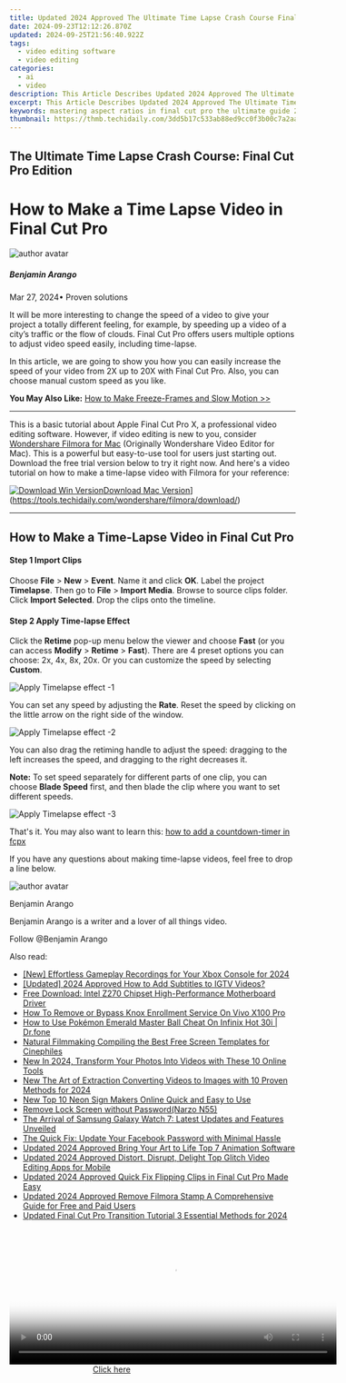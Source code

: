 ```yaml
---
title: Updated 2024 Approved The Ultimate Time Lapse Crash Course Final Cut Pro Edition
date: 2024-09-23T12:12:26.870Z
updated: 2024-09-25T21:56:40.922Z
tags: 
  - video editing software
  - video editing
categories: 
  - ai
  - video
description: This Article Describes Updated 2024 Approved The Ultimate Time Lapse Crash Course Final Cut Pro Edition
excerpt: This Article Describes Updated 2024 Approved The Ultimate Time Lapse Crash Course Final Cut Pro Edition
keywords: mastering aspect ratios in final cut pro the ultimate guide 2023 edition,ai animation the ultimate guide to titles in final cut pro x 2023 edition,the ultimate time lapse crash course final cut pro edition,the ultimate guide to aspect ratio editing in final cut pro,the complete final cut pro course 2024 edition,the ultimate guide to titles in final cut pro x 2023 edition,ai animation accelerate your footage time lapse video editing in final cut pro
thumbnail: https://thmb.techidaily.com/3dd5b17c533ab88ed9cc0f3b00c7a2aa3b7c864b4f9c2a1611133710cbbaabe1.jpg
---
```


## The Ultimate Time Lapse Crash Course: Final Cut Pro Edition

# How to Make a Time Lapse Video in Final Cut Pro

![author avatar](https://images.wondershare.com/filmora/article-images/benjamin-arango-author.jpg)

##### Benjamin Arango

 Mar 27, 2024• Proven solutions

It will be more interesting to change the speed of a video to give your project a totally different feeling, for example, by speeding up a video of a city’s traffic or the flow of clouds. Final Cut Pro offers users multiple options to adjust video speed easily, including time-lapse.

In this article, we are going to show you how you can easily increase the speed of your video from 2X up to 20X with Final Cut Pro. Also, you can choose manual custom speed as you like.

**You May Also Like:** [How to Make Freeze-Frames and Slow Motion >>](https://tools.techidaily.com/wondershare/filmora/download/)

---

This is a basic tutorial about Apple Final Cut Pro X, a professional video editing software. However, if video editing is new to you, consider [Wondershare Filmora for Mac](https://tools.techidaily.com/wondershare/filmora/download/) (Originally Wondershare Video Editor for Mac). This is a powerful but easy-to-use tool for users just starting out. Download the free trial version below to try it right now. And here's a video tutorial on how to make a time-lapse video with Filmora for your reference:

[![Download Win Version](https://images.wondershare.com/filmora/guide/download-btn-win.jpg)](https://tools.techidaily.com/wondershare/filmora/download/)[Download Mac Version](https://images.wondershare.com/filmora/guide/download-btn-mac.jpg)](https://tools.techidaily.com/wondershare/filmora/download/)

---

## How to Make a Time-Lapse Video in Final Cut Pro

#### Step 1 Import Clips

Choose **File** \> **New** \> **Event**. Name it and click **OK**. Label the project **Timelapse**. Then go to **File** \> **Import Media**. Browse to source clips folder. Click **Import Selected**. Drop the clips onto the timeline.

#### Step 2 Apply Time-lapse Effect

Click the **Retime** pop-up menu below the viewer and choose **Fast** (or you can access **Modify** \> **Retime** \> **Fast**). There are 4 preset options you can choose: 2x, 4x, 8x, 20x. Or you can customize the speed by selecting **Custom**.

![ Apply Timelapse effect -1](https://images.wondershare.com/filmora/article-images/timelapse-in-fcp-1.png)

You can set any speed by adjusting the **Rate**. Reset the speed by clicking on the little arrow on the right side of the window.

![ Apply Timelapse effect -2](https://images.wondershare.com/filmora/article-images/timelapse-in-fcp-3.png)

You can also drag the retiming handle to adjust the speed: dragging to the left increases the speed, and dragging to the right decreases it.

**Note:** To set speed separately for different parts of one clip, you can choose **Blade Speed** first, and then blade the clip where you want to set different speeds.

![ Apply Timelapse effect -3](https://images.wondershare.com/filmora/article-images/timelapse-in-fcp-4.png)

That's it. You may also want to learn this: [how to add a countdown-timer in fcpx](https://tools.techidaily.com/wondershare/filmora/download/)

If you have any questions about making time-lapse videos, feel free to drop a line below.

![author avatar](https://images.wondershare.com/filmora/article-images/benjamin-arango-author.jpg)

Benjamin Arango

Benjamin Arango is a writer and a lover of all things video.

Follow @Benjamin Arango

<ins class="adsbygoogle"
      style="display:block"
      data-ad-client="ca-pub-7571918770474297"
      data-ad-slot="8358498916"
      data-ad-format="auto"
      data-full-width-responsive="true"></ins>

<span class="atpl-alsoreadstyle">Also read:</span>
<div><ul>
<li><a href="https://desktop-recording.techidaily.com/new-effortless-gameplay-recordings-for-your-xbox-console-for-2024/"><u>[New] Effortless Gameplay Recordings for Your Xbox Console for 2024</u></a></li>
<li><a href="https://instagram-videos.techidaily.com/updated-2024-approved-how-to-add-subtitles-to-igtv-videos/"><u>[Updated] 2024 Approved How to Add Subtitles to IGTV Videos?</u></a></li>
<li><a href="https://hardware-help.techidaily.com/free-download-intel-z270-chipset-high-performance-motherboard-driver/"><u>Free Download: Intel Z270 Chipset High-Performance Motherboard Driver</u></a></li>
<li><a href="https://android-unlock.techidaily.com/how-to-remove-or-bypass-knox-enrollment-service-on-vivo-x100-pro-by-drfone-android/"><u>How To Remove or Bypass Knox Enrollment Service On Vivo X100 Pro</u></a></li>
<li><a href="https://android-pokemon-go.techidaily.com/how-to-use-pokemon-emerald-master-ball-cheat-on-infinix-hot-30i-drfone-by-drfone-virtual-android/"><u>How to Use Pokémon Emerald Master Ball Cheat On Infinix Hot 30i | Dr.fone</u></a></li>
<li><a href="https://extra-lessons.techidaily.com/natural-filmmaking-compiling-the-best-free-screen-templates-for-cinephiles/"><u>Natural Filmmaking Compiling the Best Free Screen Templates for Cinephiles</u></a></li>
<li><a href="https://ai-video-tools.techidaily.com/new-in-2024-transform-your-photos-into-videos-with-these-10-online-tools/"><u>New In 2024, Transform Your Photos Into Videos with These 10 Online Tools</u></a></li>
<li><a href="https://ai-video-tools.techidaily.com/new-the-art-of-extraction-converting-videos-to-images-with-10-proven-methods-for-2024/"><u>New The Art of Extraction Converting Videos to Images with 10 Proven Methods for 2024</u></a></li>
<li><a href="https://ai-video-tools.techidaily.com/new-top-10-neon-sign-makers-online-quick-and-easy-to-use/"><u>New Top 10 Neon Sign Makers Online Quick and Easy to Use</u></a></li>
<li><a href="https://techidaily.com/remove-lock-screen-without-password-narzo-n55-by-drfone-android-unlock-android-unlock/"><u>Remove Lock Screen without Password(Narzo N55)</u></a></li>
<li><a href="https://some-techniques.techidaily.com/the-arrival-of-samsung-galaxy-watch-7-latest-updates-and-features-unveiled/"><u>The Arrival of Samsung Galaxy Watch 7: Latest Updates and Features Unveiled</u></a></li>
<li><a href="https://tech-hub.techidaily.com/the-quick-fix-update-your-facebook-password-with-minimal-hassle/"><u>The Quick Fix: Update Your Facebook Password with Minimal Hassle</u></a></li>
<li><a href="https://ai-video-tools.techidaily.com/updated-2024-approved-bring-your-art-to-life-top-7-animation-software/"><u>Updated 2024 Approved Bring Your Art to Life Top 7 Animation Software</u></a></li>
<li><a href="https://ai-video-tools.techidaily.com/updated-2024-approved-distort-disrupt-delight-top-glitch-video-editing-apps-for-mobile/"><u>Updated 2024 Approved Distort, Disrupt, Delight Top Glitch Video Editing Apps for Mobile</u></a></li>
<li><a href="https://ai-video-tools.techidaily.com/updated-2024-approved-quick-fix-flipping-clips-in-final-cut-pro-made-easy/"><u>Updated 2024 Approved Quick Fix Flipping Clips in Final Cut Pro Made Easy</u></a></li>
<li><a href="https://ai-video-tools.techidaily.com/updated-2024-approved-remove-filmora-stamp-a-comprehensive-guide-for-free-and-paid-users/"><u>Updated 2024 Approved Remove Filmora Stamp A Comprehensive Guide for Free and Paid Users</u></a></li>
<li><a href="https://ai-video-tools.techidaily.com/updated-final-cut-pro-transition-tutorial-3-essential-methods-for-2024/"><u>Updated Final Cut Pro Transition Tutorial 3 Essential Methods for 2024</u></a></li>
</ul></div>

<!-- affiliate ads begin -->
<span id="1983584">
					<video width="576" height="240" style="cursor:pointer"
           poster="//a.impactradius-go.com/display-clicktoplayimage/1983584.png"
           onclick="if(!this.playClicked){this.play();this.setAttribute('controls',true);this.playClicked=true;}">
	   <source src="//a.impactradius-go.com/display-ad/22993-1983584">
	   <img src="//a.impactradius-go.com/display-clicktoplayimage/1983584.png" style="border: none; height: 100%; width: 100%; object-fit: contain">
	</video>
	<div style="width:360px;text-align:center"><a href="javascript:window.open(decodeURIComponent('https%3A%2F%2Fhomestyler.sjv.io%2Fc%2F5597632%2F1983584%2F22993'), '_blank');void(0);">Click here</a></div>
</span>
<img height="0" width="0" src="https://imp.pxf.io/i/5597632/1983584/22993" style="position:absolute;visibility:hidden;" border="0" />
<!-- affiliate ads end -->


